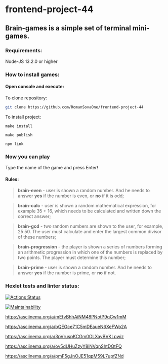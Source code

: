 # frontend-project-44
## Brain-games is a simple set of terminal mini-games.

### Requirements:

  Node-JS 13.2.0 or higher

### How to install games: 
#### Open console and execute:
  To clone repository:
  ```sh
git clone https://github.com/RomanSovaOne/frontend-project-44
```
  To install project:
  ```
make install
```
  ```
make publish
```
  ```
npm link
```

### Now you can play

Type the name of the game and press Enter!

#### Rules:

> **brain-even** - user is shown a random number. And he needs to answer **yes** if the number is even, or **no** if it is odd;

> **brain-calс** - user is shown a random mathematical expression, for example 35 + 16, which needs to be calculated and written down the correct answer;

> **brain-gcd** - two random numbers are shown to the user, for example, 25 50. The user must calculate and enter the largest common divisor of these numbers;

> **brain-progression** - the player is shown a series of numbers forming an arithmetic progression in which one of the numbers is replaced by two points. The player must determine this number;

> **brain-prime** - user is shown a random number. And he needs to answer **yes** if the number is prime, or **no** if not.

### Hexlet tests and linter status:
[![Actions Status](https://github.com/RomanSovaOne/frontend-project-44/actions/workflows/hexlet-check.yml/badge.svg)](https://github.com/RomanSovaOne/frontend-project-44/actions)

[![Maintainability](https://api.codeclimate.com/v1/badges/d6612525da164fc6495d/maintainability)](https://codeclimate.com/github/RomanSovaOne/frontend-project-44/maintainability)

https://asciinema.org/a/mEfvBhhAiNM48PNotP9qCw1mM

https://asciinema.org/a/bQEGce71C5mDEaueN6XeFWo2A

https://asciinema.org/a/3pVruspKCGm0OLXayBVKLpwiz

https://asciinema.org/a/ov5dUHuZzyY8lNVqnShtDQtFQ

https://asciinema.org/a/pmF5gJnOJE51qpM59L7upfZNd
